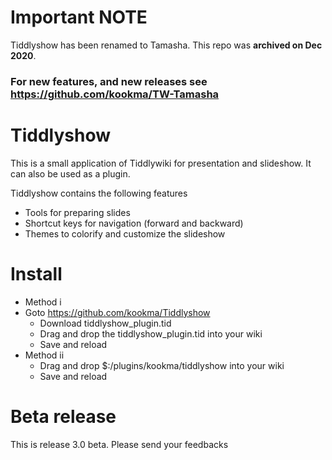 # Important NOTE

Tiddlyshow has been renamed to Tamasha. This repo was **archived on Dec 2020**.

### For new features, and new releases see https://github.com/kookma/TW-Tamasha



# Tiddlyshow
This is a small application of Tiddlywiki for presentation and slideshow. It can also be used as a plugin.

Tiddlyshow contains the following features

* Tools for preparing slides 
* Shortcut keys for navigation (forward and backward)
* Themes to colorify and customize the slideshow


# Install

* Method i
* Goto https://github.com/kookma/Tiddlyshow
	* Download tiddlyshow_plugin.tid
	* Drag and drop the tiddlyshow_plugin.tid into your wiki
	* Save and reload
* Method ii
	* Drag and drop $:/plugins/kookma/tiddlyshow into your wiki
	* Save and reload

# Beta release
This is release 3.0 beta. Please send your feedbacks
